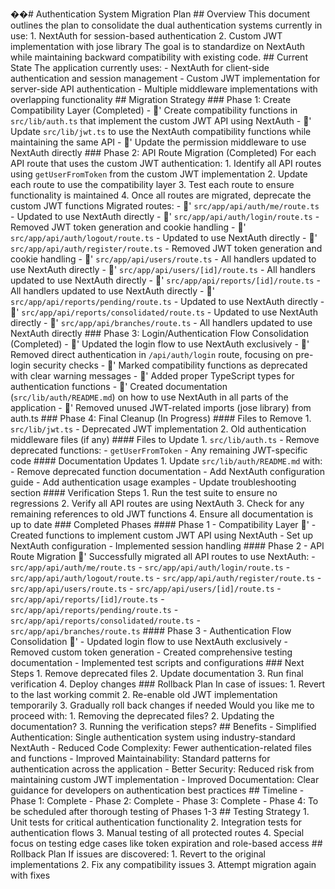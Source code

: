 ��#   A u t h e n t i c a t i o n   S y s t e m   M i g r a t i o n   P l a n 
 
 
 
 # #   O v e r v i e w 
 
 
 
 T h i s   d o c u m e n t   o u t l i n e s   t h e   p l a n   t o   c o n s o l i d a t e   t h e   d u a l   a u t h e n t i c a t i o n   s y s t e m s   c u r r e n t l y   i n   u s e : 
 
 
 
 1 .   N e x t A u t h   f o r   s e s s i o n - b a s e d   a u t h e n t i c a t i o n 
 
 2 .   C u s t o m   J W T   i m p l e m e n t a t i o n   w i t h   j o s e   l i b r a r y 
 
 
 
 T h e   g o a l   i s   t o   s t a n d a r d i z e   o n   N e x t A u t h   w h i l e   m a i n t a i n i n g   b a c k w a r d   c o m p a t i b i l i t y   w i t h   e x i s t i n g   c o d e . 
 
 
 
 # #   C u r r e n t   S t a t e 
 
 
 
 T h e   a p p l i c a t i o n   c u r r e n t l y   u s e s : 
 
 
 
 -   N e x t A u t h   f o r   c l i e n t - s i d e   a u t h e n t i c a t i o n   a n d   s e s s i o n   m a n a g e m e n t 
 
 -   C u s t o m   J W T   i m p l e m e n t a t i o n   f o r   s e r v e r - s i d e   A P I   a u t h e n t i c a t i o n 
 
 -   M u l t i p l e   m i d d l e w a r e   i m p l e m e n t a t i o n s   w i t h   o v e r l a p p i n g   f u n c t i o n a l i t y 
 
 
 
 # #   M i g r a t i o n   S t r a t e g y 
 
 
 
 # # #   P h a s e   1 :   C r e a t e   C o m p a t i b i l i t y   L a y e r   ( C o m p l e t e d ) 
 
 
 
 -   '  C r e a t e   c o m p a t i b i l i t y   f u n c t i o n s   i n   ` s r c / l i b / a u t h . t s `   t h a t   i m p l e m e n t   t h e   c u s t o m   J W T   A P I   u s i n g   N e x t A u t h 
 
 -   '  U p d a t e   ` s r c / l i b / j w t . t s `   t o   u s e   t h e   N e x t A u t h   c o m p a t i b i l i t y   f u n c t i o n s   w h i l e   m a i n t a i n i n g   t h e   s a m e   A P I 
 
 -   '  U p d a t e   t h e   p e r m i s s i o n   m i d d l e w a r e   t o   u s e   N e x t A u t h   d i r e c t l y 
 
 
 
 # # #   P h a s e   2 :   A P I   R o u t e   M i g r a t i o n   ( C o m p l e t e d ) 
 
 
 
 F o r   e a c h   A P I   r o u t e   t h a t   u s e s   t h e   c u s t o m   J W T   a u t h e n t i c a t i o n : 
 
 
 
 1 .   I d e n t i f y   a l l   A P I   r o u t e s   u s i n g   ` g e t U s e r F r o m T o k e n `   f r o m   t h e   c u s t o m   J W T   i m p l e m e n t a t i o n 
 
 2 .   U p d a t e   e a c h   r o u t e   t o   u s e   t h e   c o m p a t i b i l i t y   l a y e r 
 
 3 .   T e s t   e a c h   r o u t e   t o   e n s u r e   f u n c t i o n a l i t y   i s   m a i n t a i n e d 
 
 4 .   O n c e   a l l   r o u t e s   a r e   m i g r a t e d ,   d e p r e c a t e   t h e   c u s t o m   J W T   f u n c t i o n s 
 
 
 
 M i g r a t e d   r o u t e s : 
 
 
 
 -   '  ` s r c / a p p / a p i / a u t h / m e / r o u t e . t s `   -   U p d a t e d   t o   u s e   N e x t A u t h   d i r e c t l y 
 
 -   '  ` s r c / a p p / a p i / a u t h / l o g i n / r o u t e . t s `   -   R e m o v e d   J W T   t o k e n   g e n e r a t i o n   a n d   c o o k i e   h a n d l i n g 
 
 -   '  ` s r c / a p p / a p i / a u t h / l o g o u t / r o u t e . t s `   -   U p d a t e d   t o   u s e   N e x t A u t h   d i r e c t l y 
 
 -   '  ` s r c / a p p / a p i / a u t h / r e g i s t e r / r o u t e . t s `   -   R e m o v e d   J W T   t o k e n   g e n e r a t i o n   a n d   c o o k i e   h a n d l i n g 
 
 -   '  ` s r c / a p p / a p i / u s e r s / r o u t e . t s `   -   A l l   h a n d l e r s   u p d a t e d   t o   u s e   N e x t A u t h   d i r e c t l y 
 
 -   '  ` s r c / a p p / a p i / u s e r s / [ i d ] / r o u t e . t s `   -   A l l   h a n d l e r s   u p d a t e d   t o   u s e   N e x t A u t h   d i r e c t l y 
 
 -   '  ` s r c / a p p / a p i / r e p o r t s / [ i d ] / r o u t e . t s `   -   A l l   h a n d l e r s   u p d a t e d   t o   u s e   N e x t A u t h   d i r e c t l y 
 
 -   '  ` s r c / a p p / a p i / r e p o r t s / p e n d i n g / r o u t e . t s `   -   U p d a t e d   t o   u s e   N e x t A u t h   d i r e c t l y 
 
 -   '  ` s r c / a p p / a p i / r e p o r t s / c o n s o l i d a t e d / r o u t e . t s `   -   U p d a t e d   t o   u s e   N e x t A u t h   d i r e c t l y 
 
 -   '  ` s r c / a p p / a p i / b r a n c h e s / r o u t e . t s `   -   A l l   h a n d l e r s   u p d a t e d   t o   u s e   N e x t A u t h   d i r e c t l y 
 
 
 
 # # #   P h a s e   3 :   L o g i n / A u t h e n t i c a t i o n   F l o w   C o n s o l i d a t i o n   ( C o m p l e t e d ) 
 
 
 
 -   '  U p d a t e d   t h e   l o g i n   f l o w   t o   u s e   N e x t A u t h   e x c l u s i v e l y 
 
 -   '  R e m o v e d   d i r e c t   a u t h e n t i c a t i o n   i n   ` / a p i / a u t h / l o g i n `   r o u t e ,   f o c u s i n g   o n   p r e - l o g i n   s e c u r i t y   c h e c k s 
 
 -   '  M a r k e d   c o m p a t i b i l i t y   f u n c t i o n s   a s   d e p r e c a t e d   w i t h   c l e a r   w a r n i n g   m e s s a g e s 
 
 -   '  A d d e d   p r o p e r   T y p e S c r i p t   t y p e s   f o r   a u t h e n t i c a t i o n   f u n c t i o n s 
 
 -   '  C r e a t e d   d o c u m e n t a t i o n   ( ` s r c / l i b / a u t h / R E A D M E . m d ` )   o n   h o w   t o   u s e   N e x t A u t h   i n   a l l   p a r t s   o f   t h e   a p p l i c a t i o n 
 
 -   '  R e m o v e d   u n u s e d   J W T - r e l a t e d   i m p o r t s   ( j o s e   l i b r a r y )   f r o m   a u t h . t s 
 
 
 
 # # #   P h a s e   4 :   F i n a l   C l e a n u p   ( I n   P r o g r e s s ) 
 
 
 
 # # # #   F i l e s   t o   R e m o v e 
 
 
 
 1 .   ` s r c / l i b / j w t . t s `   -   D e p r e c a t e d   J W T   i m p l e m e n t a t i o n 
 
 2 .   O l d   a u t h e n t i c a t i o n   m i d d l e w a r e   f i l e s   ( i f   a n y ) 
 
 
 
 # # # #   F i l e s   t o   U p d a t e 
 
 
 
 1 .   ` s r c / l i b / a u t h . t s `   -   R e m o v e   d e p r e c a t e d   f u n c t i o n s : 
 
       -   ` g e t U s e r F r o m T o k e n ` 
 
       -   A n y   r e m a i n i n g   J W T - s p e c i f i c   c o d e 
 
 
 
 # # # #   D o c u m e n t a t i o n   U p d a t e s 
 
 
 
 1 .   U p d a t e   ` s r c / l i b / a u t h / R E A D M E . m d `   w i t h : 
 
       -   R e m o v e   d e p r e c a t e d   f u n c t i o n   d o c u m e n t a t i o n 
 
       -   A d d   N e x t A u t h   c o n f i g u r a t i o n   g u i d e 
 
       -   A d d   a u t h e n t i c a t i o n   u s a g e   e x a m p l e s 
 
       -   U p d a t e   t r o u b l e s h o o t i n g   s e c t i o n 
 
 
 
 # # # #   V e r i f i c a t i o n   S t e p s 
 
 
 
 1 .   R u n   t h e   t e s t   s u i t e   t o   e n s u r e   n o   r e g r e s s i o n s 
 
 2 .   V e r i f y   a l l   A P I   r o u t e s   a r e   u s i n g   N e x t A u t h 
 
 3 .   C h e c k   f o r   a n y   r e m a i n i n g   r e f e r e n c e s   t o   o l d   J W T   f u n c t i o n s 
 
 4 .   E n s u r e   a l l   d o c u m e n t a t i o n   i s   u p   t o   d a t e 
 
 
 
 # # #   C o m p l e t e d   P h a s e s 
 
 
 
 # # # #   P h a s e   1   -   C o m p a t i b i l i t y   L a y e r   '
 
 
 
 -   C r e a t e d   f u n c t i o n s   t o   i m p l e m e n t   c u s t o m   J W T   A P I   u s i n g   N e x t A u t h 
 
 -   S e t   u p   N e x t A u t h   c o n f i g u r a t i o n 
 
 -   I m p l e m e n t e d   s e s s i o n   h a n d l i n g 
 
 
 
 # # # #   P h a s e   2   -   A P I   R o u t e   M i g r a t i o n   '
 
 
 
 S u c c e s s f u l l y   m i g r a t e d   a l l   A P I   r o u t e s   t o   u s e   N e x t A u t h : 
 
 
 
 -   ` s r c / a p p / a p i / a u t h / m e / r o u t e . t s ` 
 
 -   ` s r c / a p p / a p i / a u t h / l o g i n / r o u t e . t s ` 
 
 -   ` s r c / a p p / a p i / a u t h / l o g o u t / r o u t e . t s ` 
 
 -   ` s r c / a p p / a p i / a u t h / r e g i s t e r / r o u t e . t s ` 
 
 -   ` s r c / a p p / a p i / u s e r s / r o u t e . t s ` 
 
 -   ` s r c / a p p / a p i / u s e r s / [ i d ] / r o u t e . t s ` 
 
 -   ` s r c / a p p / a p i / r e p o r t s / [ i d ] / r o u t e . t s ` 
 
 -   ` s r c / a p p / a p i / r e p o r t s / p e n d i n g / r o u t e . t s ` 
 
 -   ` s r c / a p p / a p i / r e p o r t s / c o n s o l i d a t e d / r o u t e . t s ` 
 
 -   ` s r c / a p p / a p i / b r a n c h e s / r o u t e . t s ` 
 
 
 
 # # # #   P h a s e   3   -   A u t h e n t i c a t i o n   F l o w   C o n s o l i d a t i o n   '
 
 
 
 -   U p d a t e d   l o g i n   f l o w   t o   u s e   N e x t A u t h   e x c l u s i v e l y 
 
 -   R e m o v e d   c u s t o m   t o k e n   g e n e r a t i o n 
 
 -   C r e a t e d   c o m p r e h e n s i v e   t e s t i n g   d o c u m e n t a t i o n 
 
 -   I m p l e m e n t e d   t e s t   s c r i p t s   a n d   c o n f i g u r a t i o n s 
 
 
 
 # # #   N e x t   S t e p s 
 
 
 
 1 .   R e m o v e   d e p r e c a t e d   f i l e s 
 
 2 .   U p d a t e   d o c u m e n t a t i o n 
 
 3 .   R u n   f i n a l   v e r i f i c a t i o n 
 
 4 .   D e p l o y   c h a n g e s 
 
 
 
 # # #   R o l l b a c k   P l a n 
 
 
 
 I n   c a s e   o f   i s s u e s : 
 
 
 
 1 .   R e v e r t   t o   t h e   l a s t   w o r k i n g   c o m m i t 
 
 2 .   R e - e n a b l e   o l d   J W T   i m p l e m e n t a t i o n   t e m p o r a r i l y 
 
 3 .   G r a d u a l l y   r o l l   b a c k   c h a n g e s   i f   n e e d e d 
 
 
 
 W o u l d   y o u   l i k e   m e   t o   p r o c e e d   w i t h : 
 
 
 
 1 .   R e m o v i n g   t h e   d e p r e c a t e d   f i l e s ? 
 
 2 .   U p d a t i n g   t h e   d o c u m e n t a t i o n ? 
 
 3 .   R u n n i n g   t h e   v e r i f i c a t i o n   s t e p s ? 
 
 
 
 # #   B e n e f i t s 
 
 
 
 -   * * S i m p l i f i e d   A u t h e n t i c a t i o n * * :   S i n g l e   a u t h e n t i c a t i o n   s y s t e m   u s i n g   i n d u s t r y - s t a n d a r d   N e x t A u t h 
 
 -   * * R e d u c e d   C o d e   C o m p l e x i t y * * :   F e w e r   a u t h e n t i c a t i o n - r e l a t e d   f i l e s   a n d   f u n c t i o n s 
 
 -   * * I m p r o v e d   M a i n t a i n a b i l i t y * * :   S t a n d a r d   p a t t e r n s   f o r   a u t h e n t i c a t i o n   a c r o s s   t h e   a p p l i c a t i o n 
 
 -   * * B e t t e r   S e c u r i t y * * :   R e d u c e d   r i s k   f r o m   m a i n t a i n i n g   c u s t o m   J W T   i m p l e m e n t a t i o n 
 
 -   * * I m p r o v e d   D o c u m e n t a t i o n * * :   C l e a r   g u i d a n c e   f o r   d e v e l o p e r s   o n   a u t h e n t i c a t i o n   b e s t   p r a c t i c e s 
 
 
 
 # #   T i m e l i n e 
 
 
 
 -   P h a s e   1 :   C o m p l e t e 
 
 -   P h a s e   2 :   C o m p l e t e 
 
 -   P h a s e   3 :   C o m p l e t e 
 
 -   P h a s e   4 :   T o   b e   s c h e d u l e d   a f t e r   t h o r o u g h   t e s t i n g   o f   P h a s e s   1 - 3 
 
 
 
 # #   T e s t i n g   S t r a t e g y 
 
 
 
 1 .   U n i t   t e s t s   f o r   c r i t i c a l   a u t h e n t i c a t i o n   f u n c t i o n a l i t y 
 
 2 .   I n t e g r a t i o n   t e s t s   f o r   a u t h e n t i c a t i o n   f l o w s 
 
 3 .   M a n u a l   t e s t i n g   o f   a l l   p r o t e c t e d   r o u t e s 
 
 4 .   S p e c i a l   f o c u s   o n   t e s t i n g   e d g e   c a s e s   l i k e   t o k e n   e x p i r a t i o n   a n d   r o l e - b a s e d   a c c e s s 
 
 
 
 # #   R o l l b a c k   P l a n 
 
 
 
 I f   i s s u e s   a r e   d i s c o v e r e d : 
 
 
 
 1 .   R e v e r t   t o   t h e   o r i g i n a l   i m p l e m e n t a t i o n s 
 
 2 .   F i x   a n y   c o m p a t i b i l i t y   i s s u e s 
 
 3 .   A t t e m p t   m i g r a t i o n   a g a i n   w i t h   f i x e s 
 
 
